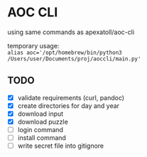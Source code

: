 # AOC CLI

using same commands as apexatoll/aoc-cli

temporary usage:  
`alias aoc='/opt/homebrew/bin/python3 /Users/user/Documents/proj/aoccli/main.py'`

## TODO

- [x] validate requirements (curl, pandoc)
- [x] create directories for day and year
- [x] download input
- [x] download puzzle
- [ ] login command
- [ ] install command
- [ ] write secret file into gitignore
